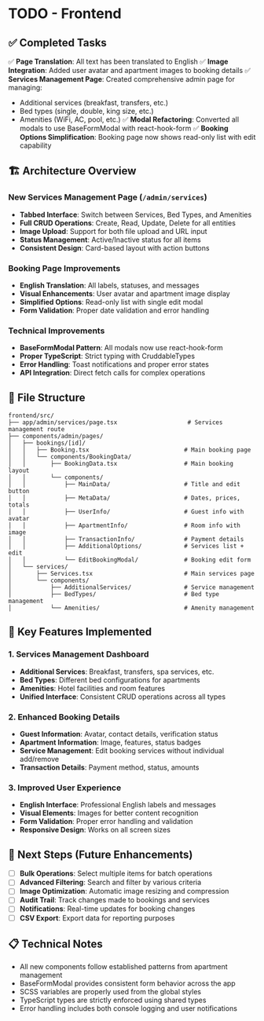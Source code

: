 # TODO - Frontend

## ✅ Completed Tasks

✅ **Page Translation**: All text has been translated to English
✅ **Image Integration**: Added user avatar and apartment images to booking details
✅ **Services Management Page**: Created comprehensive admin page for managing:
- Additional services (breakfast, transfers, etc.)
- Bed types (single, double, king size, etc.)  
- Amenities (WiFi, AC, pool, etc.)
✅ **Modal Refactoring**: Converted all modals to use BaseFormModal with react-hook-form
✅ **Booking Options Simplification**: Booking page now shows read-only list with edit capability

## 🏗️ Architecture Overview

### New Services Management Page (`/admin/services`)
- **Tabbed Interface**: Switch between Services, Bed Types, and Amenities
- **Full CRUD Operations**: Create, Read, Update, Delete for all entities
- **Image Upload**: Support for both file upload and URL input
- **Status Management**: Active/Inactive status for all items
- **Consistent Design**: Card-based layout with action buttons

### Booking Page Improvements
- **English Translation**: All labels, statuses, and messages
- **Visual Enhancements**: User avatar and apartment image display
- **Simplified Options**: Read-only list with single edit modal
- **Form Validation**: Proper date validation and error handling

### Technical Improvements
- **BaseFormModal Pattern**: All modals now use react-hook-form
- **Proper TypeScript**: Strict typing with CruddableTypes
- **Error Handling**: Toast notifications and proper error states
- **API Integration**: Direct fetch calls for complex operations

## 📁 File Structure

```
frontend/src/
├── app/admin/services/page.tsx                    # Services management route
├── components/admin/pages/
│   ├── bookings/[id]/
│   │   ├── Booking.tsx                           # Main booking page
│   │   └── components/BookingData/
│   │       ├── BookingData.tsx                   # Main booking layout
│   │       └── components/
│   │           ├── MainData/                     # Title and edit button
│   │           ├── MetaData/                     # Dates, prices, totals
│   │           ├── UserInfo/                     # Guest info with avatar
│   │           ├── ApartmentInfo/                # Room info with image
│   │           ├── TransactionInfo/              # Payment details
│   │           ├── AdditionalOptions/            # Services list + edit
│   │           └── EditBookingModal/             # Booking edit form
│   └── services/
│       ├── Services.tsx                          # Main services page
│       └── components/
│           ├── AdditionalServices/               # Service management
│           ├── BedTypes/                         # Bed type management
│           └── Amenities/                        # Amenity management
```

## 🎯 Key Features Implemented

### 1. Services Management Dashboard
- **Additional Services**: Breakfast, transfers, spa services, etc.
- **Bed Types**: Different bed configurations for apartments
- **Amenities**: Hotel facilities and room features
- **Unified Interface**: Consistent CRUD operations across all types

### 2. Enhanced Booking Details
- **Guest Information**: Avatar, contact details, verification status
- **Apartment Information**: Image, features, status badges
- **Service Management**: Edit booking services without individual add/remove
- **Transaction Details**: Payment method, status, amounts

### 3. Improved User Experience
- **English Interface**: Professional English labels and messages
- **Visual Elements**: Images for better content recognition
- **Form Validation**: Proper error handling and validation
- **Responsive Design**: Works on all screen sizes

## 🚀 Next Steps (Future Enhancements)

- [ ] **Bulk Operations**: Select multiple items for batch operations
- [ ] **Advanced Filtering**: Search and filter by various criteria
- [ ] **Image Optimization**: Automatic image resizing and compression
- [ ] **Audit Trail**: Track changes made to bookings and services
- [ ] **Notifications**: Real-time updates for booking changes
- [ ] **CSV Export**: Export data for reporting purposes

## 📋 Technical Notes

- All new components follow established patterns from apartment management
- BaseFormModal provides consistent form behavior across the app
- SCSS variables are properly used from the global styles
- TypeScript types are strictly enforced using shared types
- Error handling includes both console logging and user notifications